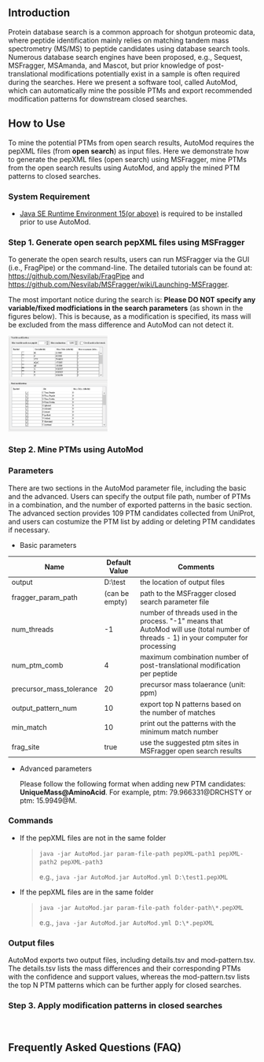 ## Introduction
Protein database search is a common approach for shotgun proteomic data, where peptide identification mainly relies on matching tandem mass spectrometry (MS/MS) to peptide candidates using database search tools. Numerous database search engines have been proposed, e.g., Sequest, MSFragger, MSAmanda, and Mascot, but prior knowledge of post-translational modifications potentially exist in a sample is often required during the searches. Here we present a software tool, called AutoMod, which can automatically mine the possible PTMs and export recommended modification patterns for downstream closed searches.

## How to Use

To mine the potential PTMs from open search results, AutoMod requires the pepXML files (from **open search**) as input files. Here we demonstrate how to generate the pepXML files (open search) using MSFragger, mine PTMs from the open search results using AutoMod, and apply the mined PTM patterns to closed searches.
<br>

### System Requirement

- [Java SE Runtime Environment 15(or above)](https://www.oracle.com/java/technologies/javase/jdk15-archive-downloads.html) is required to be installed prior to use AutoMod. 

### Step 1. Generate open search pepXML files using MSFragger

To generate the open search results, users can run MSFragger via the GUI (i.e., FragPipe) or the command-line. The detailed tutorials can be found at: https://github.com/Nesvilab/FragPipe and https://github.com/Nesvilab/MSFragger/wiki/Launching-MSFragger. 

The most important notice during the search is: **Please DO NOT specify any variable/fixed modficiations in the search parameters** (as shown in the figures below). This is because, as a modification is specified, its mass will be excluded from the mass difference and AutoMod can not detect it.   

<img src="https://github.com/ICMOL/AutoMod/blob/main/fig1.png" height="40%" width="40%" title="FragPipe (open search)">

### Step 2. Mine PTMs using AutoMod

### Parameters

There are two sections in the AutoMod parameter file, including the basic and the advanced. Users can specify the output file path, number of PTMs in a combination, and the number of exported patterns in the basic section. The advanced section provides 109 PTM candidates collected from UniProt, and users can costumize the PTM list by adding or deleting PTM candidates if necessary.

- Basic parameters

|        Name         |  Default Value | Comments |
|---------------------|----------------|------------------------------|
| output              | D:\test        | the location of output files |
| fragger_param_path  | (can be empty) | path to the MSFragger closed search parameter file  |
| num_threads         | -1             | number of threads used in the process. "-1" means that AutoMod will use (total number of threads - 1) in your computer for processing  |
| num_ptm_comb        |  4             | maximum combination number of post-translational modification per peptide |
| precursor_mass_tolerance    |  20    | precursor mass tolaerance (unit: ppm) |
| output_pattern_num  | 10             | export top N patterns based on the number of matches |
| min_match           | 10             | print out the patterns with the minimum match number |
| frag_site           | true           | use the suggested ptm sites in MSFragger open search results |

- Advanced parameters
  
  Please follow the following format when adding new PTM candidates: **UniqueMass@AminoAcid**. For example, ptm:	79.966331@DRCHSTY or 
  ptm:	15.9949@M.

### Commands
- If the pepXML files are not in the same folder
  >  `java -jar AutoMod.jar param-file-path pepXML-path1 pepXML-path2 pepXML-path3`
  >    
  >  e.g., `java -jar AutoMod.jar AutoMod.yml D:\test1.pepXML`


- If the pepXML files are in the same folder
  >  `java -jar AutoMod.jar param-file-path folder-path\*.pepXML`
  >    
  >  e.g., `java -jar AutoMod.jar AutoMod.yml D:\*.pepXML`

### Output files

AutoMod exports two output files, including details.tsv and mod-pattern.tsv. The details.tsv lists the mass differences and their corresponding PTMs with the confidence and support values, whereas the mod-pattern.tsv lists the top N PTM patterns which can be further apply for closed searches.



### Step 3. Apply modification patterns in closed searches

<br>

## Frequently Asked Questions (FAQ)



